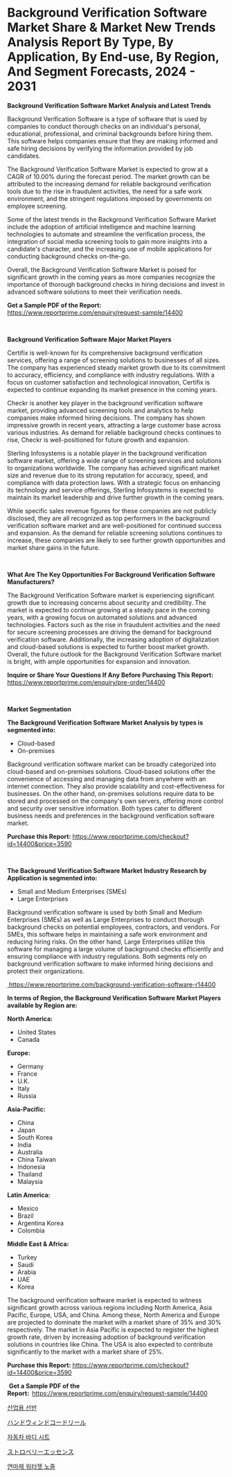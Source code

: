<p><h1>Background Verification Software Market Share & Market New Trends Analysis Report By Type, By Application, By End-use, By Region, And Segment Forecasts, 2024 - 2031</h1></p><p><strong>Background Verification Software Market Analysis and Latest Trends</strong></p>
<p><p>Background Verification Software is a type of software that is used by companies to conduct thorough checks on an individual's personal, educational, professional, and criminal backgrounds before hiring them. This software helps companies ensure that they are making informed and safe hiring decisions by verifying the information provided by job candidates.</p><p>The Background Verification Software Market is expected to grow at a CAGR of 10.00% during the forecast period. The market growth can be attributed to the increasing demand for reliable background verification tools due to the rise in fraudulent activities, the need for a safe work environment, and the stringent regulations imposed by governments on employee screening.</p><p>Some of the latest trends in the Background Verification Software Market include the adoption of artificial intelligence and machine learning technologies to automate and streamline the verification process, the integration of social media screening tools to gain more insights into a candidate's character, and the increasing use of mobile applications for conducting background checks on-the-go.</p><p>Overall, the Background Verification Software Market is poised for significant growth in the coming years as more companies recognize the importance of thorough background checks in hiring decisions and invest in advanced software solutions to meet their verification needs.</p></p>
<p><strong>Get a Sample PDF of the Report:&nbsp;</strong> <a href="https://www.reportprime.com/enquiry/request-sample/14400">https://www.reportprime.com/enquiry/request-sample/14400</a></p>
<p>&nbsp;</p>
<p><strong>Background Verification Software Major Market Players</strong></p>
<p><p>Certifix is well-known for its comprehensive background verification services, offering a range of screening solutions to businesses of all sizes. The company has experienced steady market growth due to its commitment to accuracy, efficiency, and compliance with industry regulations. With a focus on customer satisfaction and technological innovation, Certifix is expected to continue expanding its market presence in the coming years.</p><p>Checkr is another key player in the background verification software market, providing advanced screening tools and analytics to help companies make informed hiring decisions. The company has shown impressive growth in recent years, attracting a large customer base across various industries. As demand for reliable background checks continues to rise, Checkr is well-positioned for future growth and expansion.</p><p>Sterling Infosystems is a notable player in the background verification software market, offering a wide range of screening services and solutions to organizations worldwide. The company has achieved significant market size and revenue due to its strong reputation for accuracy, speed, and compliance with data protection laws. With a strategic focus on enhancing its technology and service offerings, Sterling Infosystems is expected to maintain its market leadership and drive further growth in the coming years.</p><p>While specific sales revenue figures for these companies are not publicly disclosed, they are all recognized as top performers in the background verification software market and are well-positioned for continued success and expansion. As the demand for reliable screening solutions continues to increase, these companies are likely to see further growth opportunities and market share gains in the future.</p></p>
<p>&nbsp;</p>
<p><strong>What Are The Key Opportunities For Background Verification Software Manufacturers?</strong></p>
<p><p>The Background Verification Software market is experiencing significant growth due to increasing concerns about security and credibility. The market is expected to continue growing at a steady pace in the coming years, with a growing focus on automated solutions and advanced technologies. Factors such as the rise in fraudulent activities and the need for secure screening processes are driving the demand for background verification software. Additionally, the increasing adoption of digitalization and cloud-based solutions is expected to further boost market growth. Overall, the future outlook for the Background Verification Software market is bright, with ample opportunities for expansion and innovation.</p></p>
<p><strong>Inquire or Share Your Questions If Any Before Purchasing This Report:</strong> <a href="https://www.reportprime.com/enquiry/pre-order/14400">https://www.reportprime.com/enquiry/pre-order/14400</a></p>
<p>&nbsp;</p>
<p><strong>Market Segmentation</strong></p>
<p><strong>The Background Verification Software Market Analysis by types is segmented into:</strong></p>
<p><ul><li>Cloud-based</li><li>On-premises</li></ul></p>
<p><p>Background verification software market can be broadly categorized into cloud-based and on-premises solutions. Cloud-based solutions offer the convenience of accessing and managing data from anywhere with an internet connection. They also provide scalability and cost-effectiveness for businesses. On the other hand, on-premises solutions require data to be stored and processed on the company's own servers, offering more control and security over sensitive information. Both types cater to different business needs and preferences in the background verification software market.</p></p>
<p><strong>Purchase this Report:&nbsp;</strong><a href="https://www.reportprime.com/checkout?id=14400&price=3590">https://www.reportprime.com/checkout?id=14400&price=3590</a></p>
<p>&nbsp;</p>
<p><strong>The Background Verification Software Market Industry Research by Application is segmented into:</strong></p>
<p><ul><li>Small and Medium Enterprises (SMEs)</li><li>Large Enterprises</li></ul></p>
<p><p>Background verification software is used by both Small and Medium Enterprises (SMEs) as well as Large Enterprises to conduct thorough background checks on potential employees, contractors, and vendors. For SMEs, this software helps in maintaining a safe work environment and reducing hiring risks. On the other hand, Large Enterprises utilize this software for managing a large volume of background checks efficiently and ensuring compliance with industry regulations. Both segments rely on background verification software to make informed hiring decisions and protect their organizations.</p></p>
<p><a href="https://www.reportprime.com/background-verification-software-r14400">&nbsp;https://www.reportprime.com/background-verification-software-r14400</a></p>
<p><strong>In terms of Region, the Background Verification Software Market Players available by Region are:</strong></p>
<p>
    <p> <strong> North America: </strong>
        <ul>
            <li>United States</li>
            <li>Canada</li>
        </ul>
        </p> 
    <p> <strong> Europe: </strong>
        <ul>
            <li>Germany</li>
            <li>France</li>
            <li>U.K.</li>
            <li>Italy</li>
            <li>Russia</li>
        </ul>
        </p> 
    <p> <strong> Asia-Pacific: </strong>
        <ul>
            <li>China</li>
            <li>Japan</li>
            <li>South Korea</li>
            <li>India</li>
            <li>Australia</li>
            <li>China Taiwan</li>
            <li>Indonesia</li>
            <li>Thailand</li>
            <li>Malaysia</li>
        </ul>
        </p> 
    <p> <strong> Latin America: </strong>
        <ul>
            <li>Mexico</li>
            <li>Brazil</li>
            <li>Argentina Korea</li>
            <li>Colombia</li>
        </ul>
        </p> 
    <p> <strong> Middle East & Africa: </strong>
        <ul>
            <li>Turkey</li>
            <li>Saudi</li>
            <li>Arabia</li>
            <li>UAE</li>
            <li>Korea</li>
        </ul>
    </p>
    </p>
<p><p>The background verification software market is expected to witness significant growth across various regions including North America, Asia Pacific, Europe, USA, and China. Among these, North America and Europe are projected to dominate the market with a market share of 35% and 30% respectively. The market in Asia Pacific is expected to register the highest growth rate, driven by increasing adoption of background verification solutions in countries like China. The USA is also expected to contribute significantly to the market with a market share of 25%.</p></p>
<p><strong>Purchase this Report: </strong><a href="https://www.reportprime.com/checkout?id=14400&price=3590">https://www.reportprime.com/checkout?id=14400&price=3590</a></p>
<p>&nbsp;<strong>Get a Sample PDF of the Report:&nbsp;&nbsp;</strong><a href="https://www.reportprime.com/enquiry/request-sample/14400">https://www.reportprime.com/enquiry/request-sample/14400</a></p>
<p><strong></strong></p>
<p><p><a href="https://medium.com/@aidenreinger/%EC%82%B0%EC%97%85-%EC%84%A0%EB%B0%98-%EC%8B%9C%EC%9E%A5-%EA%B2%BD%EC%9F%81-%EB%B6%84%EC%84%9D-%EC%8B%9C%EC%9E%A5-%ED%8A%B8%EB%A0%8C%EB%93%9C-%EB%B0%8F-2031%EB%85%84%EA%B9%8C%EC%A7%80%EC%9D%98-%EC%98%88%EC%B8%A1-8028619e29d9">산업용 선반</a></p><p><a href="https://medium.com/@kelsitorphy644/%E3%83%8F%E3%83%B3%E3%83%89%E5%B7%BB%E3%81%8D%E3%82%B3%E3%83%BC%E3%83%89%E3%83%AA%E3%83%BC%E3%83%AB%E5%B8%82%E5%A0%B4-2031%E5%B9%B4%E3%81%BE%E3%81%A7%E3%81%AE%E3%83%88%E3%83%AC%E3%83%B3%E3%83%89-%E4%BA%88%E6%B8%AC-%E7%AB%B6%E4%BA%89%E5%88%86%E6%9E%90-5ca5d7c06413">ハンドウィンドコードリール</a></p><p><a href="https://github.com/CarmellaLang1/Market-Research-Report-List-1/blob/main/612418875316.md">자동차 바디 시트</a></p><p><a href="https://medium.com/@saigekulas/%E3%82%A4%E3%83%81%E3%82%B4%E3%82%A8%E3%83%83%E3%82%BB%E3%83%B3%E3%82%B9%E5%B8%82%E5%A0%B4-%E7%AB%B6%E4%BA%89%E5%88%86%E6%9E%90-%E5%B8%82%E5%A0%B4%E3%83%88%E3%83%AC%E3%83%B3%E3%83%89-2031%E5%B9%B4%E3%81%BE%E3%81%A7%E3%81%AE%E4%BA%88%E6%B8%AC-4b493fc56869">ストロベリーエッセンス</a></p><p><a href="https://medium.com/@bustersipes981/%EC%97%B0%EB%A7%88%EC%9A%A9-%EC%9B%8C%ED%84%B0%EC%A0%9C%ED%8A%B8-%EB%85%B8%EC%A6%90-%EC%8B%9C%EC%9E%A5-%EC%8B%9C%EC%9E%A5-cagr-%EC%8B%9C%EC%9E%A5-%ED%8A%B8%EB%A0%8C%EB%93%9C-%EB%B0%8F-%EC%84%B1%EC%9E%A5-%EC%A0%84%EB%9E%B5%EC%97%90-%EB%8C%80%ED%95%9C-%ED%86%B5%EC%B0%B0%EB%A0%A5-201f6f097e22">연마제 워터젯 노즐</a></p></p>